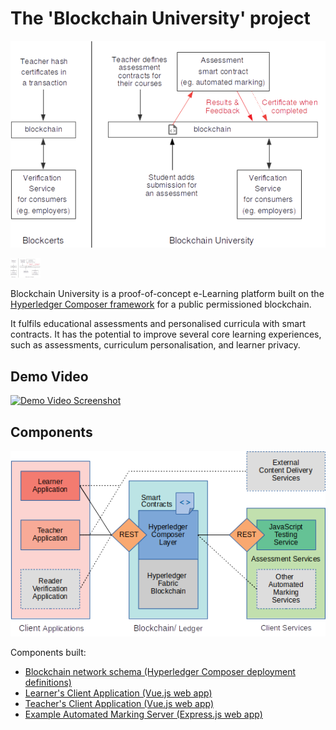 # The 'Blockchain University' project

![Project concept diagram](docs_img/comparison_moocon.png)

<img src="https://github.com/dtylam/bcu/blob/master/docs_img/comparison_moocon.png" width="48">

Blockchain University is a proof-of-concept e-Learning platform built on the 
[Hyperledger Composer framework](https://github.com/hyperledger/composer) 
for a public permissioned blockchain.

It fulfils educational assessments and personalised curricula with smart contracts. 
It has the potential to improve several core learning experiences, such as assessments, 
curriculum personalisation, and learner privacy.

## Demo Video

<a href="https://www.youtube.com/watch?v=MP5jSItMenI">
  <img src="https://img.youtube.com/vi/MP5jSItMenI/0.jpg" alt="Demo Video Screenshot"></a>

## Components

![Project architecture diagram](docs_img/architecture.png)

Components built:
- [Blockchain network schema (Hyperledger Composer deployment definitions)](moocon-beta/)
- [Learner's Client Application (Vue.js web app)](client-learners/)
- [Teacher's Client Application (Vue.js web app)](client-teachers/)
- [Example Automated Marking Server (Express.js web app)](example-marking-js/)